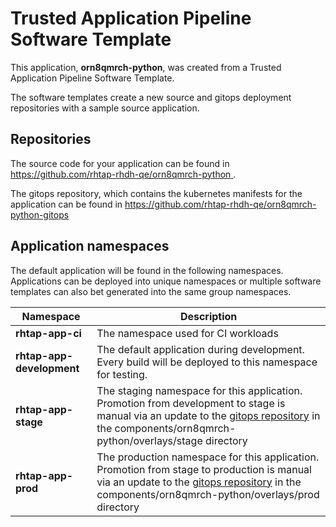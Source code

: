 # Trusted Application Pipeline Software Template

This application, **orn8qmrch-python**, was created from a Trusted Application Pipeline Software Template.

The software templates create a new source and gitops deployment repositories with a sample source application. 

## Repositories

The source code for your application can be found in [https://github.com/rhtap-rhdh-qe/orn8qmrch-python ](https://github.com/rhtap-rhdh-qe/orn8qmrch-python ).
 
The gitops repository, which contains the kubernetes manifests for the application can be found in 
[https://github.com/rhtap-rhdh-qe/orn8qmrch-python-gitops ](https://github.com/rhtap-rhdh-qe/orn8qmrch-python-gitops ) 

## Application namespaces 

The default application will be found in the following namespaces. Applications can be deployed into unique namespaces or multiple software templates can also bet generated into the same group namespaces.  

|  Namespace   |  Description   |  
| -------- | -------- |
| **rhtap-app-ci** | The namespace used for CI workloads |
| **rhtap-app-development** | The default application during development. Every build will be deployed to this namespace for testing. |
| **rhtap-app-stage** | The staging namespace for this application. Promotion from development to stage is manual via an update to the [gitops repository](https://github.com/rhtap-rhdh-qe/orn8qmrch-python-gitops ) in the components/orn8qmrch-python/overlays/stage directory |
| **rhtap-app-prod** | The production namespace for this application. Promotion from stage to production is manual via an update to the [gitops repository](https://github.com/rhtap-rhdh-qe/orn8qmrch-python-gitops ) in the components/orn8qmrch-python/overlays/prod directory |